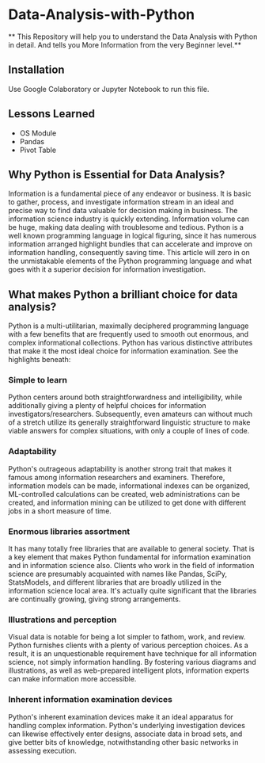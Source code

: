 # Data-Analysis-with-Python
** This Repository will help you to understand the Data Analysis with Python in detail. And tells you More Information from the very Beginner level.**

## Installation
Use Google Colaboratory or Jupyter Notebook to run this file.

## Lessons Learned
- OS Module
- Pandas
- Pivot Table

## Why Python is Essential for Data Analysis?

Information is a fundamental piece of any endeavor or business. It is basic to gather, process, and investigate information stream in an ideal and precise way to find data valuable for decision making in business. The information science industry is quickly extending. Information volume can be huge, making data dealing with troublesome and tedious. Python is a well known programming language in logical figuring, since it has numerous information arranged highlight bundles that can accelerate and improve on information handling, consequently saving time. This article will zero in on the unmistakable elements of the Python programming language and what goes with it a superior decision for information investigation.

## What makes Python a brilliant choice for data analysis?

Python is a multi-utilitarian, maximally deciphered programming language with a few benefits that are frequently used to smooth out enormous, and complex informational collections. Python has various distinctive attributes that make it the most ideal choice for information examination. See the highlights beneath:

### Simple to learn
Python centers around both straightforwardness and intelligibility, while additionally giving a plenty of helpful choices for information investigators/researchers. Subsequently, even amateurs can without much of a stretch utilize its generally straightforward linguistic structure to make viable answers for complex situations, with only a couple of lines of code.

### Adaptability
Python's outrageous adaptability is another strong trait that makes it famous among information researchers and examiners. Therefore, information models can be made, informational indexes can be organized, ML-controlled calculations can be created, web administrations can be created, and information mining can be utilized to get done with different jobs in a short measure of time.

### Enormous libraries assortment
It has many totally free libraries that are available to general society. That is a key element that makes Python fundamental for information examination and in information science also. Clients who work in the field of information science are presumably acquainted with names like Pandas, SciPy, StatsModels, and different libraries that are broadly utilized in the information science local area. It's actually quite significant that the libraries are continually growing, giving strong arrangements.

### Illustrations and perception
Visual data is notable for being a lot simpler to fathom, work, and review. Python furnishes clients with a plenty of various perception choices. As a result, it is an unquestionable requirement have technique for all information science, not simply information handling. By fostering various diagrams and illustrations, as well as web-prepared intelligent plots, information experts can make information more accessible.

### Inherent information examination devices
Python's inherent examination devices make it an ideal apparatus for handling complex information. Python's underlying investigation devices can likewise effectively enter designs, associate data in broad sets, and give better bits of knowledge, notwithstanding other basic networks in assessing execution.
